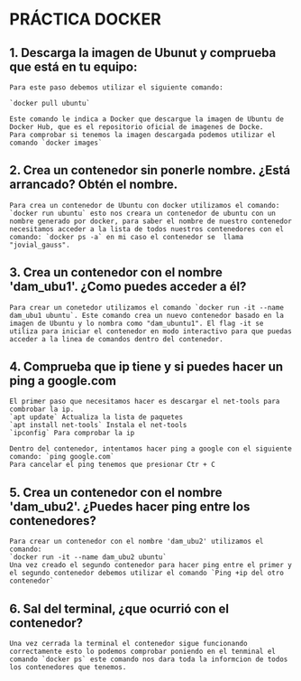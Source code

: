 # PRÁCTICA  DOCKER 

## 1. Descarga la imagen de Ubunut y comprueba que está en tu equipo:

    Para este paso debemos utilizar el siguiente comando:

    `docker pull ubuntu`

    Este comando le indica a Docker que descargue la imagen de Ubuntu de Docker Hub, que es el repositorio oficial de imagenes de Docke.
    Para comprobar si tenemos la imagen descargada podemos utilizar el comando `docker images`

## 2. Crea un contenedor sin ponerle nombre. ¿Está arrancado? Obtén el nombre.

    Para crea un contenedor de Ubuntu con docker utilizamos el comando: `docker run ubuntu` esto nos creara un contenedor de ubuntu con un nombre generado por docker, para saber el nombre de nuestro contenedor necesitamos acceder a la lista de todos nuestros contenedores con el comando: `docker ps -a` en mi caso el contenedor se  llama "jovial_gauss".

## 3. Crea un contenedor con el nombre 'dam_ubu1'. ¿Como puedes acceder a él?

    Para crear un conetedor utilizamos el comando `docker run -it --name dam_ubu1 ubuntu`. Este comando crea un nuevo contenedor basado en la imagen de Ubuntu y lo nombra como "dam_ubuntu1". El flag -it se utiliza para iniciar el contenedor en modo interactivo para que puedas acceder a la linea de comandos dentro del contenedor. 


## 4. Comprueba que ip tiene y si puedes hacer un ping a google.com

    El primer paso que necesitamos hacer es descargar el net-tools para combrobar la ip. 
    `apt update` Actualiza la lista de paquetes
    `apt install net-tools` Instala el net-tools 
    `ipconfig` Para comprobar la ip
    
    Dentro del contenedor, intentamos hacer ping a google con el siguiente comando: `ping google.com`
    Para cancelar el ping tenemos que presionar Ctr + C

## 5. Crea un contenedor con el nombre 'dam_ubu2'. ¿Puedes hacer ping entre los contenedores?

    Para crear un contenedor con el nombre 'dam_ubu2' utilizamos el comando:
    `docker run -it --name dam_ubu2 ubuntu`
    Una vez creado el segundo contenedor para hacer ping entre el primer y el segundo contenedor debemos utilizar el comando `Ping +ip del otro contenedor`

## 6. Sal del terminal, ¿que ocurrió con el contenedor?

    Una vez cerrada la terminal el contenedor sigue funcionando correctamente esto lo podemos comprobar poniendo en el tenminal el comando `docker ps` este comando nos dara toda la informcion de todos los contenedores que tenemos.


    